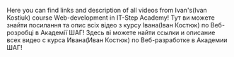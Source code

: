 Here you can find links and description of all videos from Ivan's(Ivan Kostiuk)  course Web-development in IT-Step Academy!
Тут ви можете знайти посилання та опис всіх відео з курсу Івана(Іван Костюк) по Веб-розробці в Академії ШАГ!
Здесь ві можете найти ссылки и описание всех видео с курса Ивана(Иван Костюк) по Веб-разработке в Академии ШАГ!
